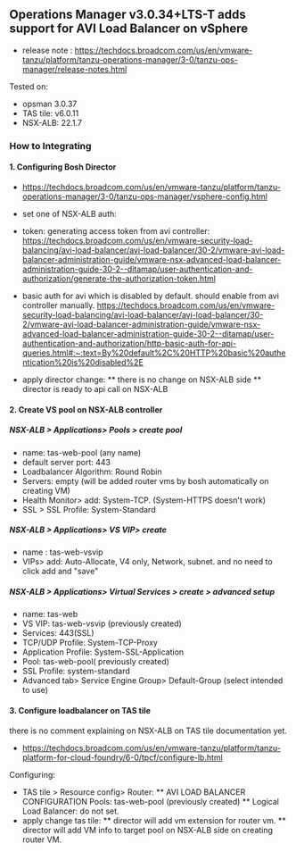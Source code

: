 

## Operations Manager v3.0.34+LTS-T adds support for AVI Load Balancer on vSphere
- release note : https://techdocs.broadcom.com/us/en/vmware-tanzu/platform/tanzu-operations-manager/3-0/tanzu-ops-manager/release-notes.html

Tested on:
- opsman 3.0.37
- TAS tile: v6.0.11
- NSX-ALB: 22.1.7


### How to Integrating

#### 1. Configuring Bosh Director 
- https://techdocs.broadcom.com/us/en/vmware-tanzu/platform/tanzu-operations-manager/3-0/tanzu-ops-manager/vsphere-config.html
- set one of NSX-ALB auth:
- token: generating access token from avi controller: https://techdocs.broadcom.com/us/en/vmware-security-load-balancing/avi-load-balancer/avi-load-balancer/30-2/vmware-avi-load-balancer-administration-guide/vmware-nsx-advanced-load-balancer-administration-guide-30-2--ditamap/user-authentication-and-authorization/generate-the-authorization-token.html
- basic auth for avi which is disabled by default. should enable from avi controller manually. https://techdocs.broadcom.com/us/en/vmware-security-load-balancing/avi-load-balancer/avi-load-balancer/30-2/vmware-avi-load-balancer-administration-guide/vmware-nsx-advanced-load-balancer-administration-guide-30-2--ditamap/user-authentication-and-authorization/http-basic-auth-for-api-queries.html#:~:text=By%20default%2C%20HTTP%20basic%20authentication%20is%20disabled%2E

- apply director change:
** there is no change on NSX-ALB side
** director is ready to api call on NSX-ALB


#### 2. Create VS pool on NSX-ALB controller

##### NSX-ALB > Applications> Pools > create pool
- name: tas-web-pool (any name)
- default server port: 443
- Loadbalancer Algorithm: Round Robin
- Servers: empty (will be added router vms by bosh automatically on creating VM)
- Health Monitor> add: System-TCP. (System-HTTPS doesn't work)
- SSL > SSL Profile: System-Standard

##### NSX-ALB > Applications> VS VIP> create
- name : tas-web-vsvip
- VIPs> add: Auto-Allocate, V4 only, Network, subnet. and no  need to click add and "save"

##### NSX-ALB > Applications> Virtual Services > create > advanced setup
- name: tas-web
- VS VIP: tas-web-vsvip (previously created)
- Services: 443(SSL)
- TCP/UDP Profile: System-TCP-Proxy
- Application Profile: System-SSL-Application
- Pool: tas-web-pool( previously created)
- SSL Profile: system-standard
- Advanced tab> Service Engine Group> Default-Group (select intended to use)

#### 3. Configure loadbalancer on TAS tile
there is no comment explaining on NSX-ALB on TAS tile documentation yet.
- https://techdocs.broadcom.com/us/en/vmware-tanzu/platform/tanzu-platform-for-cloud-foundry/6-0/tpcf/configure-lb.html

Configuring:
- TAS tile > Resource config> Router:
** AVI LOAD BALANCER CONFIGURATION Pools: tas-web-pool (previously created)
** Logical Load Balancer: do not set.
- apply change tas tile:
** director will add vm extension for router vm.
** director will add VM info to target pool on NSX-ALB side on creating router VM.
